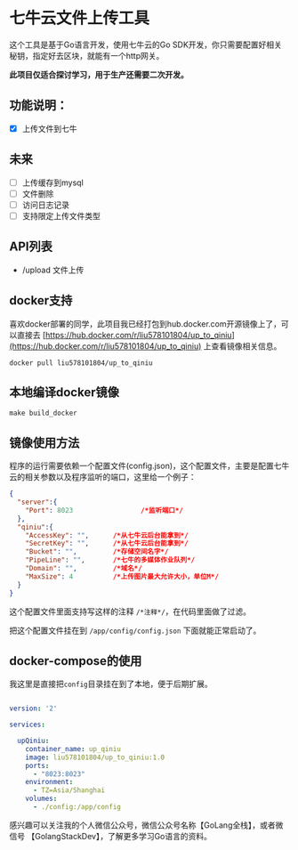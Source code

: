 # 七牛云文件上传工具

这个工具是基于Go语言开发，使用七牛云的Go SDK开发，你只需要配置好相关秘钥，指定好去区块，就能有一个http网关。

**此项目仅适合探讨学习，用于生产还需要二次开发。**

## 功能说明：

- [x] 上传文件到七牛


## 未来

- [ ] 上传缓存到mysql
- [ ] 文件删除
- [ ] 访问日志记录
- [ ] 支持限定上传文件类型

## API列表
- /upload 文件上传


## docker支持

喜欢docker部署的同学，此项目我已经打包到hub.docker.com开源镜像上了，可以直接去 [https://hub.docker.com/r/liu578101804/up_to_qiniu](https://hub.docker.com/r/liu578101804/up_to_qiniu)
 上查看镜像相关信息。

```
docker pull liu578101804/up_to_qiniu
```

## 本地编译docker镜像


```
make build_docker
```

## 镜像使用方法

程序的运行需要依赖一个配置文件(config.json)，这个配置文件，主要是配置七牛云的相关参数以及程序监听的端口，这里给一个例子：

```json
{
  "server":{
    "Port": 8023                 /*监听端口*/
  },
  "qiniu":{
    "AccessKey": "",      /*从七牛云后台能拿到*/
    "SecretKey": "",      /*从七牛云后台能拿到*/
    "Bucket": "",         /*存储空间名字*/
    "PipeLine": "",       /*七牛的多媒体作业队列*/
    "Domain": "",         /*域名*/
    "MaxSize": 4          /*上传图片最大允许大小，单位M*/
  }
}
```

这个配置文件里面支持写这样的注释 `/*注释*/`，在代码里面做了过滤。

把这个配置文件挂在到 `/app/config/config.json` 下面就能正常启动了。

## docker-compose的使用 

我这里是直接把`config`目录挂在到了本地，便于后期扩展。

```yaml

version: '2'

services:

  upQiniu:
    container_name: up_qiniu
    image: liu578101804/up_to_qiniu:1.0
    ports:
      - "8023:8023"
    environment:
      - TZ=Asia/Shanghai
    volumes:
      - ./config:/app/config


```

感兴趣可以关注我的个人微信公众号，微信公众号名称【GoLang全栈】，或者微信号 【GolangStackDev】，了解更多学习Go语言的资料。
